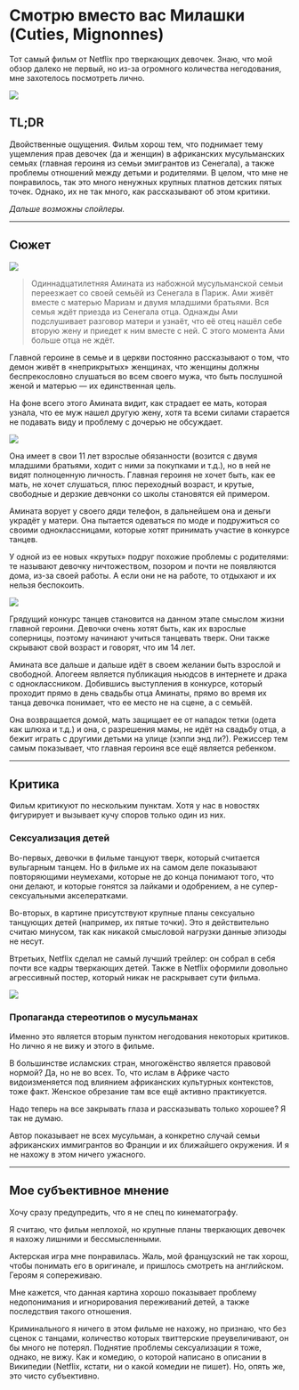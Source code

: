 # Смотрю вместо вас Милашки (Cuties, Mignonnes)

Тот самый фильм от Netflix про тверкающих девочек. Знаю, что мой обзор далеко не первый, но из-за огромного количества негодования, мне захотелось посмотреть лично.  

![](./static/cuties/pic1.jpeg)

## TL;DR

Двойственные ощущения. Фильм хорош тем, что поднимает тему ущемления прав девочек (да и женщин) в африканских мусульманских семьях (главная героиня из семьи эмигрантов из Сенегала), а также проблемы отношений между детьми и родителями. В целом, что мне не понравилось, так это много ненужных крупных платнов детских пятых точек. Однако, их не так много, как рассказывают об этом критики.

*Дальше возможны спойлеры.*

* * *

## Сюжет

![](./static/cuties/pic2.jpeg)

> Одиннадцатилетняя Амината из набожной мусульманской семьи переезжает со своей семьёй из Сенегала в Париж. Ами живёт вместе с матерью Мариам и двумя младшими братьями. Вся семья ждёт приезда из Сенегала отца. Однажды Ами подслушивает разговор матери и узнаёт, что её отец нашёл себе вторую жену и приедет к ним вместе с ней. С этого момента Ами больше отца не ждёт.

Главной героине в семье и в церкви постоянно рассказывают о том, что демон живёт в «неприкрытых» женщинах, что женщины должны беспрекословно слушаться во всем своего мужа, что быть послушной женой и матерью — их единственная цель.

На фоне всего этого Амината видит, как страдает ее мать, которая узнала, что ее муж нашел другую жену, хотя та всеми силами старается не подавать виду и проблему с дочерью не обсуждает.

![](./static/cuties/pic3.jpeg)

Она имеет в свои 11 лет взрослые обязанности (возится с двумя младшими братьями, ходит с ними за покупками и т.д.), но в ней не видят полноценную личность. Главная героиня не хочет быть, как ее мать, не хочет слушаться, плюс переходный возраст, и крутые, свободные и дерзкие девчонки со школы становятся ей примером.

Амината ворует у своего дяди телефон, в дальнейшем она и деньги украдёт у матери. Она пытается одеваться по моде и подружиться со своими одноклассницами, которые хотят принимать участие в конкурсе танцев.

У одной из ее новых «крутых» подруг похожие проблемы с родителями: те называют девочку ничтожеством, позором и почти не появляются дома, из-за своей работы. А если они не на работе, то отдыхают и их нельзя беспокоить.

![](./static/cuties/pic4.jpeg)

Грядущий конкурс танцев становится на данном этапе смыслом жизни главной героини. Девочки очень хотят быть, как их взрослые соперницы, поэтому начинают учиться танцевать тверк. Они также скрывают свой возраст и говорят, что им 14 лет.

Амината все дальше и дальше идёт в своем желании быть взрослой и свободной. Апогеем является публикация ньюдсов в интернете и драка с одноклассником. Добившись выступления в конкурсе, который проходит прямо в день свадьбы отца Аминаты, прямо во время их танца девочка понимает, что ее место не на сцене, а с семьёй.

Она возвращается домой, мать защищает ее от нападок тетки (одета как шлюха и т.д.) и она, с разрешения мамы, не идёт на свадьбу отца, а бежит играть с другими детьми на улице (хэппи энд ли?). Режиссер тем самым показывает, что главная героиня все ещё является ребенком.

* * *

## Критика

Фильм критикуют по нескольким пунктам. Хотя у нас в новостях фигурирует и вызывает кучу споров только один из них.

### Сексуализация детей

Во-первых, девочки в фильме танцуют тверк, который считается вульгарным танцем. Но в фильме их на самом деле показывают повторяющими неумехами, которые не до конца понимают того, что они делают, и которые гонятся за лайками и одобрением, а не супер-сексуальными акселератками.

Во-вторых, в картине присутствуют крупные планы сексуально танцующих детей (например, их пятые точки). Это я действительно считаю минусом, так как никакой смысловой нагрузки данные эпизоды не несут.

Втретьих, Netflix сделал не самый лучший трейлер: он собрал в себя почти все кадры тверкающих детей. Также в Netflix оформили довольно агрессивный постер, который никак не раскрывает сути фильма.

![](./static/cuties/pic5.jpeg)

### Пропаганда стереотипов о мусульманах

Именно это является вторым пунктом негодования некоторых критиков. Но лично я не вижу и этого в фильме.

В большинстве исламских стран, многожёнство является правовой нормой? Да, но не во всех. То, что ислам в Африке часто видоизменяется под влиянием африканских культурных контекстов, тоже факт. Женское обрезание там все ещё активно практикуется.

Надо теперь на все закрывать глаза и рассказывать только хорошее? Я так не думаю.

Автор показывает не всех мусульман, а конкретно случай семьи африканских иммигрантов во Франции и их ближайшего окружения. И я не нахожу в этом ничего ужасного.

* * *

## Мое субъективное мнение

Хочу сразу предупредить, что я не спец по кинематографу.

Я считаю, что фильм неплохой, но крупные планы тверкающих девочек я нахожу лишними и бессмысленными.

Актерская игра мне понравилась. Жаль, мой французский не так хорош, чтобы понимать его в оригинале, и пришлось смотреть на английском. Героям я сопереживаю.

Мне кажется, что данная картина хорошо показывает проблему недопонимания и игнорирования переживаний детей, а также последствия такого отношения.

Криминального я ничего в этом фильме не нахожу, но признаю, что без сценок с танцами, количество которых твиттерские преувеличивают, он бы много не потерял. Поднятие проблемы сексуализации я тоже, однако, не вижу. Как и комедию, о которой написано в описании в Википедии (Netflix, кстати, ни о какой комедии не пишет). Но, опять же, это чисто субъективно.
